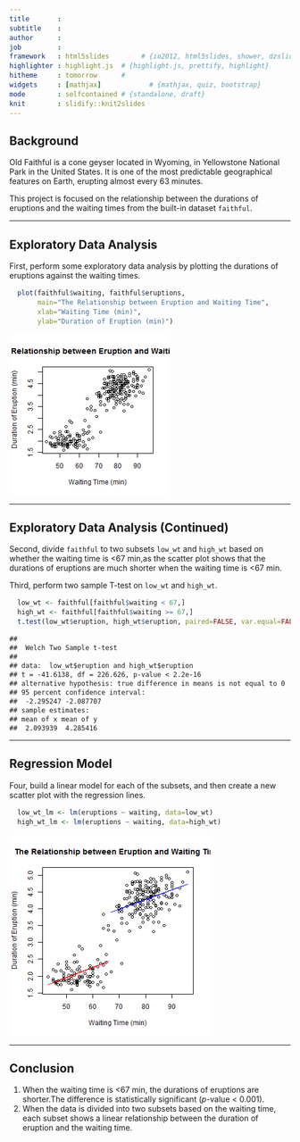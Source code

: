 ```yaml
---
title       : 
subtitle    : 
author      : 
job         : 
framework   : html5slides        # {io2012, html5slides, shower, dzslides, ...}
highlighter : highlight.js  # {highlight.js, prettify, highlight}
hitheme     : tomorrow      # 
widgets     : [mathjax]            # {mathjax, quiz, bootstrap}
mode        : selfcontained # {standalone, draft}
knit        : slidify::knit2slides
---
```


## Background
Old Faithful is a cone geyser located in Wyoming, in Yellowstone National Park in the United States. It is one of the most predictable geographical features on Earth, erupting almost every 63 minutes.

This project is focused on the relationship between the durations of eruptions and the waiting times from the built-in dataset `faithful`. 

---

## Exploratory Data Analysis
First, perform some exploratory data analysis by plotting the durations of eruptions against the waiting times. 


```r
  plot(faithful$waiting, faithful$eruptions, 
       main="The Relationship between Eruption and Waiting Time",
       xlab="Waiting Time (min)",
       ylab="Duration of Eruption (min)")
```

![plot of chunk unnamed-chunk-1](assets/fig/unnamed-chunk-1-1.png) 

---

## Exploratory Data Analysis (Continued)
Second, divide `faithful` to two subsets `low_wt` and `high_wt` based on whether the waiting time is <67 min,as the scatter plot shows that the durations of eruptions are much shorter when the waiting time is <67 min. 

Third, perform two sample T-test on `low_wt` and `high_wt`.


```r
  low_wt <- faithful[faithful$waiting < 67,]
  high_wt <- faithful[faithful$waiting >= 67,]
  t.test(low_wt$eruption, high_wt$eruption, paired=FALSE, var.equal=FALSE)
```

```
## 
## 	Welch Two Sample t-test
## 
## data:  low_wt$eruption and high_wt$eruption
## t = -41.6138, df = 226.626, p-value < 2.2e-16
## alternative hypothesis: true difference in means is not equal to 0
## 95 percent confidence interval:
##  -2.295247 -2.087707
## sample estimates:
## mean of x mean of y 
##  2.093939  4.285416
```

---

## Regression Model
Four, build a linear model for each of the subsets, and then create a new scatter plot with the regression lines. 


```r
  low_wt_lm <- lm(eruptions ~ waiting, data=low_wt)
  high_wt_lm <- lm(eruptions ~ waiting, data=high_wt)
```

![plot of chunk unnamed-chunk-4](assets/fig/unnamed-chunk-4-1.png) 

---

## Conclusion
1. When the waiting time is <67 min, the durations of eruptions are shorter.The difference is statistically significant (*p*-value < 0.001).
2. When the data is divided into two subsets based on the waiting time, each subset shows a linear relationship between the duration of eruption and the waiting time. 

